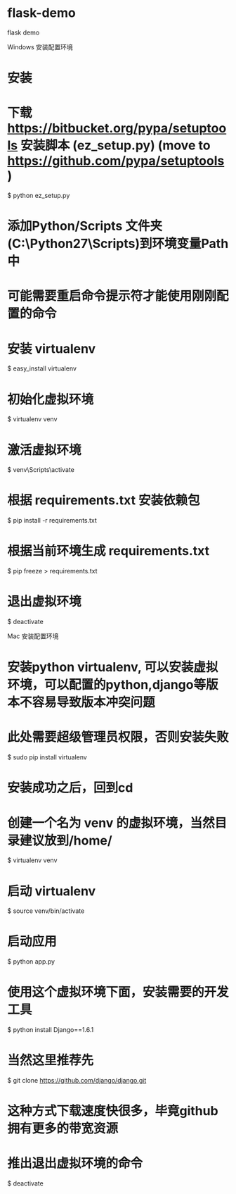 # flask-demo
flask demo

Windows 安装配置环境
# 安装
# 下载 https://bitbucket.org/pypa/setuptools  安装脚本  (ez_setup.py) (move to https://github.com/pypa/setuptools)
$ python ez_setup.py

# 添加Python/Scripts 文件夹(C:\Python27\Scripts)到环境变量Path中
# 可能需要重启命令提示符才能使用刚刚配置的命令

# 安装 virtualenv
$ easy_install virtualenv

# 初始化虚拟环境
$ virtualenv venv

# 激活虚拟环境
$ venv\Scripts\activate

# 根据 requirements.txt 安装依赖包
$ pip install -r requirements.txt

# 根据当前环境生成 requirements.txt
$ pip freeze > requirements.txt

# 退出虚拟环境
$ deactivate

Mac 安装配置环境
# 安装python virtualenv, 可以安装虚拟环境，可以配置的python,django等版本不容易导致版本冲突问题
# 此处需要超级管理员权限，否则安装失败
$ sudo pip install virtualenv

# 安装成功之后，回到cd
# 创建一个名为 venv 的虚拟环境，当然目录建议放到/home/
$ virtualenv venv

# 启动 virtualenv
$ source venv/bin/activate

# 启动应用
$ python app.py

# 使用这个虚拟环境下面，安装需要的开发工具
$ python install Django==1.6.1

# 当然这里推荐先
$ git clone https://github.com/django/django.git
# 这种方式下载速度快很多，毕竟github拥有更多的带宽资源

# 推出退出虚拟环境的命令
$ deactivate
